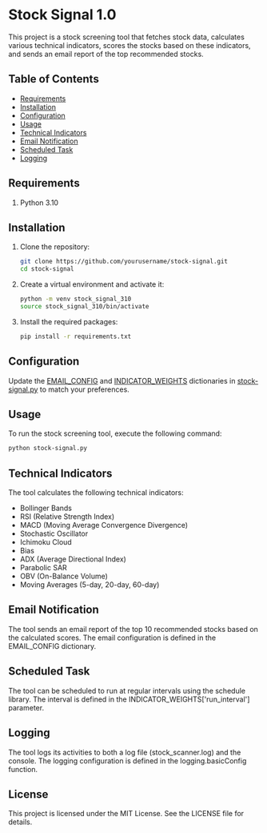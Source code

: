 # Stock Signal 1.0

This project is a stock screening tool that fetches stock data, calculates various technical indicators, scores the stocks based on these indicators, and sends an email report of the top recommended stocks.

## Table of Contents

- [Requirements](#requirements)
- [Installation](#installation)
- [Configuration](#configuration)
- [Usage](#usage)
- [Technical Indicators](#technical-indicators)
- [Email Notification](#email-notification)
- [Scheduled Task](#scheduled-task)
- [Logging](#logging)

## Requirements

1. Python 3.10

## Installation

1. Clone the repository:
    ```sh
    git clone https://github.com/yourusername/stock-signal.git
    cd stock-signal
    ```

2. Create a virtual environment and activate it:
    ```sh
    python -m venv stock_signal_310
    source stock_signal_310/bin/activate
    ```

3. Install the required packages:
    ```sh
    pip install -r requirements.txt
    ```

## Configuration

Update the [EMAIL_CONFIG](http://_vscodecontentref_/1) and [INDICATOR_WEIGHTS](http://_vscodecontentref_/2) dictionaries in [stock-signal.py](http://_vscodecontentref_/3) to match your preferences.

## Usage

To run the stock screening tool, execute the following command:
```sh
python stock-signal.py
```

## Technical Indicators
The tool calculates the following technical indicators:

- Bollinger Bands
- RSI (Relative Strength Index)
- MACD (Moving Average Convergence Divergence)
- Stochastic Oscillator
- Ichimoku Cloud
- Bias
- ADX (Average Directional Index)
- Parabolic SAR
- OBV (On-Balance Volume)
- Moving Averages (5-day, 20-day, 60-day)

## Email Notification
The tool sends an email report of the top 10 recommended stocks based on the calculated scores. The email configuration is defined in the EMAIL_CONFIG dictionary.

## Scheduled Task
The tool can be scheduled to run at regular intervals using the schedule library. The interval is defined in the INDICATOR_WEIGHTS['run_interval'] parameter.

## Logging
The tool logs its activities to both a log file (stock_scanner.log) and the console. The logging configuration is defined in the logging.basicConfig function.

## License
This project is licensed under the MIT License. See the LICENSE file for details.